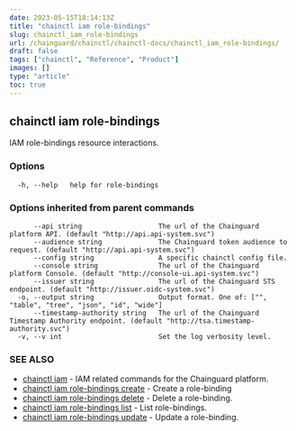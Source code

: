 ```yaml
---
date: 2023-05-15T18:14:13Z
title: "chainctl iam role-bindings"
slug: chainctl_iam_role-bindings
url: /chainguard/chainctl/chainctl-docs/chainctl_iam_role-bindings/
draft: false
tags: ["chainctl", "Reference", "Product"]
images: []
type: "article"
toc: true
---
```

## chainctl iam role-bindings

IAM role-bindings resource interactions.

### Options

```
  -h, --help   help for role-bindings
```

### Options inherited from parent commands

```
      --api string                   The url of the Chainguard platform API. (default "http://api.api-system.svc")
      --audience string              The Chainguard token audience to request. (default "http://api.api-system.svc")
      --config string                A specific chainctl config file.
      --console string               The url of the Chainguard platform Console. (default "http://console-ui.api-system.svc")
      --issuer string                The url of the Chainguard STS endpoint. (default "http://issuer.oidc-system.svc")
  -o, --output string                Output format. One of: ["", "table", "tree", "json", "id", "wide"]
      --timestamp-authority string   The url of the Chainguard Timestamp Authority endpoint. (default "http://tsa.timestamp-authority.svc")
  -v, --v int                        Set the log verbosity level.
```

### SEE ALSO

* [chainctl iam](/chainguard/chainctl/chainctl-docs/chainctl_iam/)	 - IAM related commands for the Chainguard platform.
* [chainctl iam role-bindings create](/chainguard/chainctl/chainctl-docs/chainctl_iam_role-bindings_create/)	 - Create a role-binding
* [chainctl iam role-bindings delete](/chainguard/chainctl/chainctl-docs/chainctl_iam_role-bindings_delete/)	 - Delete a role-binding.
* [chainctl iam role-bindings list](/chainguard/chainctl/chainctl-docs/chainctl_iam_role-bindings_list/)	 - List role-bindings.
* [chainctl iam role-bindings update](/chainguard/chainctl/chainctl-docs/chainctl_iam_role-bindings_update/)	 - Update a role-binding.

